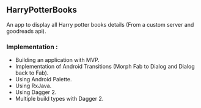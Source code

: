 
## HarryPotterBooks

An app to display all Harry potter books details (From a custom server and goodreads api).

### Implementation :
* Building an application with MVP. 
* Implementation of Android Transitions
  (Morph Fab to Dialog and Dialog back to Fab).
* Using Android Palette.
* Using RxJava.
* Using Dagger 2.
* Multiple build types with Dagger 2.
